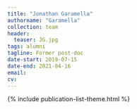 ```yaml
---
title: "Jonathan Garamella"
authorname: "Garamella"
collection: team
header:
  teaser: JG.jpg
tags: alumni
tagline: Former post-doc
date-start: 2019-07-15
date-end: 2021-04-16
email: 
cv: 
---
```




{% include publication-list-theme.html %}